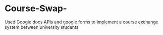 # Course-Swap-
Used Google docs APIs and google forms to implement a course exchange system between university students

